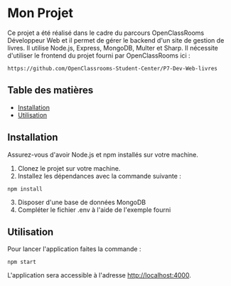 # Mon Projet

Ce projet a été réalisé dans le cadre du parcours OpenClassRooms Développeur Web et il permet de gérer le backend d'un site de gestion de livres. Il utilise Node.js, Express, MongoDB, Multer et Sharp.
Il nécessite d'utiliser le frontend du projet fourni par OpenClassRooms ici :
```
https://github.com/OpenClassrooms-Student-Center/P7-Dev-Web-livres
```

## Table des matières

- [Installation](#installation)
- [Utilisation](#utilisation)

## Installation

Assurez-vous d'avoir Node.js et npm installés sur votre machine.

1. Clonez le projet sur votre machine.
2. Installez les dépendances avec la commande suivante :

```
npm install
```

3. Disposer d'une base de données MongoDB
4. Compléter le fichier .env à l'aide de l'exemple fourni

## Utilisation

Pour lancer l'application faites la commande :

```
npm start
```

L'application sera accessible à l'adresse [http://localhost:4000](http://localhost:4000).
